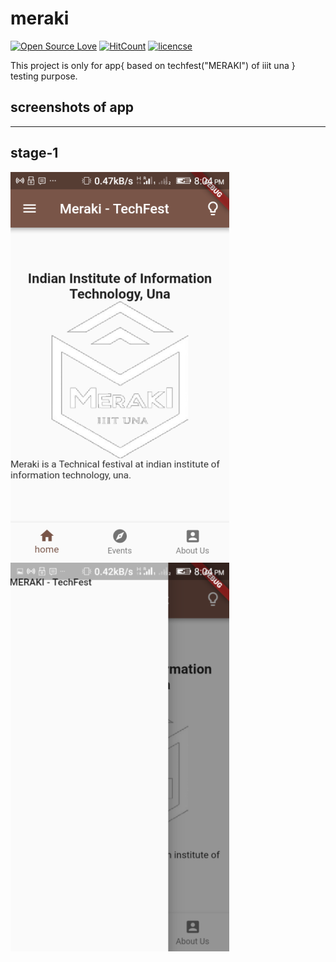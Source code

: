 # meraki

  [![Open Source Love](https://badges.frapsoft.com/os/v1/open-source.png?v=103)](https://github.com/skvg/meraki)
  [![HitCount](http://hits.dwyl.io/skvg/meraki.svg)](http://hits.dwyl.io/skvg/meraki)
  [![licencse](https://img.shields.io/badge/License-GPLv3-blue.svg)](https://github.com/skvg/meraki/blob/master/LICENSE)

This project is only for app{ based on techfest("MERAKI") of iiit una } testing purpose.

## screenshots of app

******

## stage-1

![home](assets/images/1.home_page.png)
![app drawer](assets/images/1.drawer.png)
